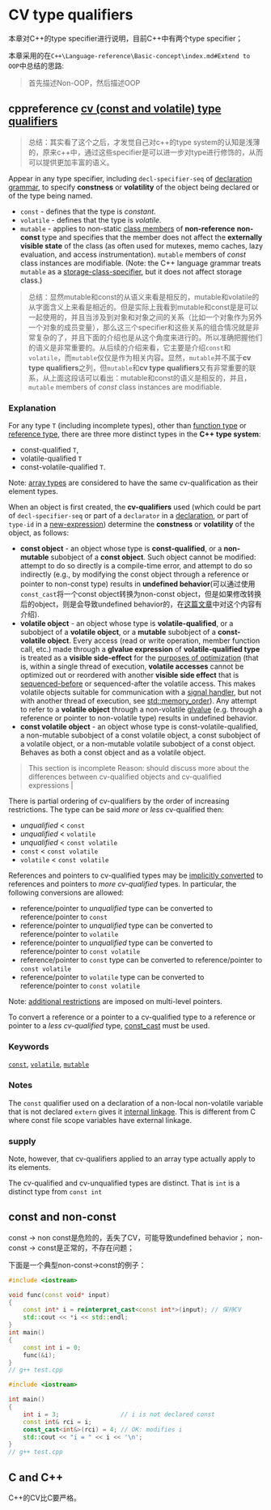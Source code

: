 # CV type qualifiers

本章对C++的type specifier进行说明，目前C++中有两个type specifier；

本章采用的在`C++\Language-reference\Basic-concept\index.md#Extend to OOP`中总结的思路:

> 首先描述Non-OOP，然后描述OOP



## cppreference [cv (const and volatile) type qualifiers](https://en.cppreference.com/w/cpp/language/cv)

> 总结：其实看了这个之后，才发觉自己对c++的type system的认知是浅薄的，原来c++中，通过这些specifier是可以进一步对type进行修饰的，从而可以提供更加丰富的语义。

 Appear in any type specifier, including `decl-specifier-seq` of [declaration grammar](https://en.cppreference.com/w/cpp/language/declarations), to specify **constness** or **volatility** of the object being declared or of the type being named.

- `const` - defines that the type is *constant*.
- `volatile` - defines that the type is *volatile*.
- `mutable` - applies to non-static [class members](https://en.cppreference.com/w/cpp/language/data_members) of **non-reference** **non-const** type and specifies that the member does not affect the **externally visible state** of the class (as often used for mutexes, memo caches, lazy evaluation, and access instrumentation). `mutable` members of *const* class instances are modifiable. (Note: the C++ language grammar treats `mutable` as a [storage-class-specifier](https://en.cppreference.com/w/cpp/language/storage_duration), but it does not affect storage class.)

> 总结：显然mutable和const的从语义来看是相反的，mutable和volatile的从字面含义上来看是相近的。但是实际上我看到mutable和const是是可以一起使用的，并且当涉及到对象和对象之间的关系（比如一个对象作为另外一个对象的成员变量），那么这三个specifier和这些关系的组合情况就是非常复杂的了，并且下面的介绍也是从这个角度来进行的。所以准确把握他们的语义是非常重要的。从后续的介绍来看，它主要是介绍`const`和`volatile`，而`mutable`仅仅是作为相关内容。显然，`mutable`并不属于**cv type qualifiers**之列，但`mutable`和**cv type qualifiers**又有非常重要的联系，从上面这段话可以看出：mutable和const的语义是相反的，并且，`mutable` members of *const* class instances are modifiable. 

### Explanation

For any type `T` (including incomplete types), other than [function type](https://en.cppreference.com/w/cpp/language/functions) or [reference type](https://en.cppreference.com/w/cpp/language/reference), there are three more distinct types in the **C++ type system**:

- const-qualified `T`,
- volatile-qualified `T`
- const-volatile-qualified `T`.

Note: [array types](https://en.cppreference.com/w/cpp/language/array) are considered to have the same cv-qualification as their element types.

When an object is first created, the **cv-qualifiers** used (which could be part of `decl-specifier-seq` or part of a `declarator` in a [declaration](https://en.cppreference.com/w/cpp/language/declarations), or part of `type-id` in a [new-expression](https://en.cppreference.com/w/cpp/language/new)) determine the **constness** or **volatility** of the object, as follows:

- **const object** - an object whose type is **const-qualified**, or a **non-mutable** subobject of a **const object**. Such object cannot be modified: attempt to do so directly is a compile-time error, and attempt to do so indirectly (e.g., by modifying the const object through a reference or pointer to non-const type) results in **undefined behavior**(可以通过使用`const_cast`将一个const object转换为non-const object，但是如果修改转换后的object，则是会导致undefined behavior的，在[这篇文章](http://www.cplusplus.com/doc/tutorial/typecasting/)中对这个内容有介绍).
- **volatile object** - an object whose type is **volatile-qualified**, or a subobject of a **volatile object**, or a **mutable** subobject of a **const-volatile object**. Every access (read or write operation, member function call, etc.) made through a **glvalue expression** of **volatile-qualified type** is treated as a **visible side-effect** for the [purposes of optimization](https://en.cppreference.com/w/cpp/language/as_if) (that is, within a single thread of execution, **volatile accesses** cannot be optimized out or reordered with another **visible side effect** that is [sequenced-before](https://en.cppreference.com/w/cpp/language/eval_order) or sequenced-after the volatile access. This makes volatile objects suitable for communication with a [signal handler](https://en.cppreference.com/w/cpp/utility/program/signal), but not with another thread of execution, see [std::memory_order](https://en.cppreference.com/w/cpp/atomic/memory_order)). Any attempt to refer to a **volatile object** through a non-volatile [glvalue](https://en.cppreference.com/w/cpp/language/value_category#glvalue) (e.g. through a reference or pointer to non-volatile type) results in undefined behavior.
- **const volatile object** - an object whose type is const-volatile-qualified, a non-mutable subobject of a const volatile object, a const subobject of a volatile object, or a non-mutable volatile subobject of a const object. Behaves as both a const object and as a volatile object.

>This section is incomplete Reason: should discuss more about the differences between cv-qualified objects and cv-qualified expressions |

There is partial ordering of cv-qualifiers by the order of increasing restrictions. The type can be said *more* or *less* cv-qualified then:

- *unqualified* < `const`
- *unqualified* < `volatile`
- *unqualified* < `const volatile`
- `const` < `const volatile`
- `volatile` < `const volatile`

References and pointers to cv-qualified types may be [implicitly converted](https://en.cppreference.com/w/cpp/language/implicit_cast#Qualification_conversions) to references and pointers to *more cv-qualified* types. In particular, the following conversions are allowed:

- reference/pointer to *unqualified* type can be converted to reference/pointer to `const`
- reference/pointer to *unqualified* type can be converted to reference/pointer to `volatile`
- reference/pointer to *unqualified* type can be converted to reference/pointer to `const volatile`
- reference/pointer to `const` type can be converted to reference/pointer to `const volatile`
- reference/pointer to `volatile` type can be converted to reference/pointer to `const volatile`

Note: [additional restrictions](https://en.cppreference.com/w/cpp/language/implicit_cast#Qualification_conversions) are imposed on multi-level pointers.

To convert a reference or a pointer to a cv-qualified type to a reference or pointer to a *less cv-qualified* type, [const_cast](https://en.cppreference.com/w/cpp/language/const_cast) must be used.

### Keywords

[`const`](https://en.cppreference.com/w/cpp/keyword/const), [`volatile`](https://en.cppreference.com/w/cpp/keyword/volatile), [`mutable`](https://en.cppreference.com/w/cpp/keyword/mutable)

### Notes

The `const` qualifier used on a declaration of a non-local non-volatile variable that is not declared `extern` gives it [internal linkage](https://en.cppreference.com/w/cpp/language/storage_duration#Linkage). This is different from C where const file scope variables have external linkage.


### supply

Note, however, that cv-qualifiers applied to an array type actually apply to its elements.

The cv-qualified and cv-unqualified types are distinct. That is `int` is a distinct type from `const int`





## const and non-const

const -> non const是危险的，丢失了CV，可能导致undefined behavior；
non-const -> const是正常的，不存在问题；

下面是一个典型non-const->const的例子：

```C++
#include <iostream>

void func(const void* input)
{
	const int* i = reinterpret_cast<const int*>(input); // 保持CV
	std::cout << *i << std::endl;
}
int main()
{
	const int i = 0;
	func(&i);
}
// g++ test.cpp
```



```c++
#include <iostream>

int main()
{
	int i = 3;                 // i is not declared const
	const int& rci = i;
	const_cast<int&>(rci) = 4; // OK: modifies i
	std::cout << "i = " << i << '\n';
}
// g++ test.cpp
```



## C and C++

C++的CV比C要严格。